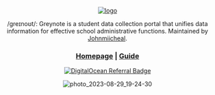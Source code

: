 <div align="center">
  
[![logo](https://github.com/greynotedb/.github/assets/69642932/8740d766-d5ff-4fc2-9ee6-e883045b4523)](https://greynote.app)


/greɪnoʊt/: Greynote is a student data collection portal that unifies data information for effective school administrative functions. Maintained by [Johnmiicheal](https://github.com/johnmiicheal).

<h3>

[Homepage](https://dashboard.greynote.app) | [Guide](https://youtu.be/VUTir0pTgBg)

</h3>

[![DigitalOcean Referral Badge](https://web-platforms.sfo2.cdn.digitaloceanspaces.com/WWW/Badge%201.svg)](https://www.digitalocean.com/?refcode=a7372bdc4575&utm_campaign=Referral_Invite&utm_medium=Referral_Program&utm_source=badge)

![photo_2023-08-29_19-24-30](https://github.com/greynotedb/.github/assets/69642932/7e8c13b1-e944-4839-9e32-342bb3f54106)


</div>
